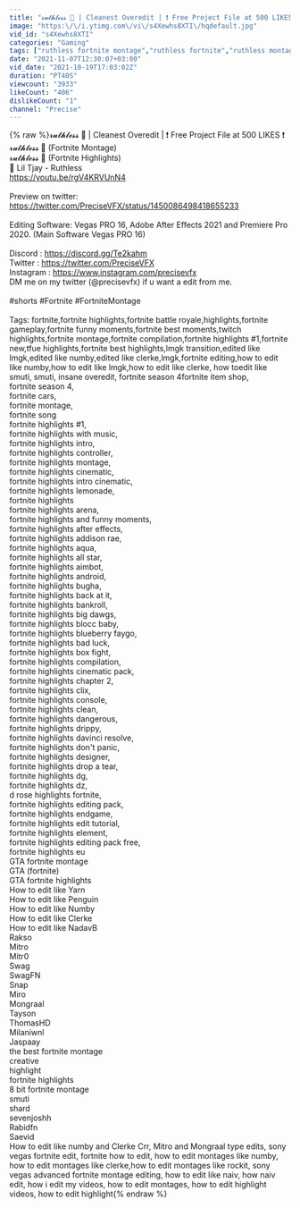 ```yaml
---
title: "𝓻𝓾𝓽𝓱𝓵𝓮𝓼𝓼 💞 | Cleanest Overedit | ❗ Free Project File at 500 LIKES ❗"
image: "https:\/\/i.ytimg.com\/vi\/s4Xewhs8XTI\/hqdefault.jpg"
vid_id: "s4Xewhs8XTI"
categories: "Gaming"
tags: ["ruthless fortnite montage","ruthless fortnite","ruthless montage"]
date: "2021-11-07T12:30:07+03:00"
vid_date: "2021-10-19T17:03:02Z"
duration: "PT40S"
viewcount: "3933"
likeCount: "406"
dislikeCount: "1"
channel: "Precise"
---
```

{% raw %}𝓻𝓾𝓽𝓱𝓵𝓮𝓼𝓼 💞 | Cleanest Overedit | ❗ Free Project File at 500 LIKES ❗<br />𝓻𝓾𝓽𝓱𝓵𝓮𝓼𝓼 💞 (Fortnite Montage)<br />𝓻𝓾𝓽𝓱𝓵𝓮𝓼𝓼 💞 (Fortnite Highlights)<br />🎵 Lil Tjay - Ruthless<br /><a rel="nofollow" target="blank" href="https://youtu.be/rgV4KRVUnN4">https://youtu.be/rgV4KRVUnN4</a><br /><br />Preview on twitter:<br /><a rel="nofollow" target="blank" href="https://twitter.com/PreciseVFX/status/1450086498418655233">https://twitter.com/PreciseVFX/status/1450086498418655233</a><br /><br />Editing Software: Vegas PRO 16, Adobe After Effects 2021 and Premiere Pro 2020. (Main Software Vegas PRO 16)<br /><br />Discord : <a rel="nofollow" target="blank" href="https://discord.gg/Te2kahm​​​​​​​">https://discord.gg/Te2kahm​​​​​​​</a><br />Twitter : <a rel="nofollow" target="blank" href="https://twitter.com/PreciseVFX​​​​​">https://twitter.com/PreciseVFX​​​​​</a><br />Instagram : <a rel="nofollow" target="blank" href="https://www.instagram.com/precisevfx​">https://www.instagram.com/precisevfx​</a><br />DM me on my twitter (@precisevfx) if u want a edit from me.<br /><br />#shorts​ #Fortnite​ #FortniteMontage<br /><br />Tags: fortnite,fortnite highlights,fortnite battle royale,highlights,fortnite gameplay,fortnite funny moments,fortnite best moments,twitch highlights,fortnite montage,fortnite compilation,fortnite highlights #1,fortnite new,tfue highlights,fortnite best highlights,lmgk transition,edited like lmgk,edited like numby,edited like clerke,lmgk,fortnite editing,how to edit like numby,how to edit like lmgk,how to edit like clerke, how toedit like smuti, smuti, insane overedit, fortnite season 4fortnite item shop,<br />fortnite season 4,<br />fortnite cars,<br />fortnite montage,<br />fortnite song<br />fortnite highlights #1,<br />fortnite highlights with music,<br />fortnite highlights intro,<br />fortnite highlights controller,<br />fortnite highlights montage,<br />fortnite highlights cinematic,<br />fortnite highlights intro cinematic,<br />fortnite highlights lemonade,<br />fortnite highlights<br />fortnite highlights arena,<br />fortnite highlights and funny moments,<br />fortnite highlights after effects,<br />fortnite highlights addison rae,<br />fortnite highlights aqua,<br />fortnite highlights all star,<br />fortnite highlights aimbot,<br />fortnite highlights android,<br />fortnite highlights bugha,<br />fortnite highlights back at it,<br />fortnite highlights bankroll,<br />fortnite highlights big dawgs,<br />fortnite highlights blocc baby,<br />fortnite highlights blueberry faygo,<br />fortnite highlights bad luck,<br />fortnite highlights box fight,<br />fortnite highlights compilation,<br />fortnite highlights cinematic pack,<br />fortnite highlights chapter 2,<br />fortnite highlights clix,<br />fortnite highlights console,<br />fortnite highlights clean,<br />fortnite highlights dangerous,<br />fortnite highlights drippy,<br />fortnite highlights davinci resolve,<br />fortnite highlights don't panic,<br />fortnite highlights designer,<br />fortnite highlights drop a tear,<br />fortnite highlights dg,<br />fortnite highlights dz,<br />d rose highlights fortnite,<br />fortnite highlights editing pack,<br />fortnite highlights endgame,<br />fortnite highlights edit tutorial,<br />fortnite highlights element,<br />fortnite highlights editing pack free,<br />fortnite highlights eu<br />GTA fortnite montage<br />GTA (fortnite)<br />GTA fortnite highlights<br />How to edit like Yarn<br />How to edit like Penguin<br />How to edit like Numby<br />How to edit like Clerke<br />How to edit like NadavB<br />Rakso<br />Mitro<br />Mitr0<br />Swag<br />SwagFN<br />Snap<br />Miro<br />Mongraal<br />Tayson<br />ThomasHD<br />Milaniwnl<br />Jaspaay<br />the best fortnite montage<br />creative<br />highlight<br />fortnite highlights<br />8 bit fortnite montage<br />smuti<br />shard<br />sevenjoshh<br />Rabidfn<br />Saevid<br />How to edit like numby and Clerke Crr, Mitro and Mongraal type edits, sony vegas fortnite edit, fortnite how to edit, how to edit montages like numby, how to edit montages like clerke,how to edit montages like rockit, sony vegas advanced fortnite montage editing, how to edit like naiv, how naiv edit, how i edit my videos, how to edit montages, how to edit highlight videos, how to edit highlight{% endraw %}
